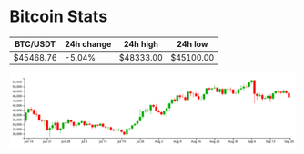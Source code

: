 # Bitcoin Stats

BTC/USDT|24h change|24h high|24h low|
|---|---|---|---|
|$45468.76|-5.04%|$48333.00|$45100.00|

<img src="./chart.svg">
